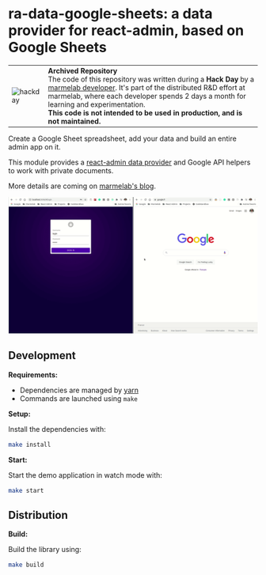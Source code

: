 # ra-data-google-sheets: a data provider for react-admin, based on Google Sheets

<table>
    <tr>
        <td><img width="60" src="https://cdnjs.cloudflare.com/ajax/libs/octicons/8.5.0/svg/beaker.svg" alt="hackday" /></td>
        <td>
            <strong>Archived Repository</strong><br />
            The code of this repository was written during a <strong>Hack Day</strong> by a <a href="https://marmelab.com/en/jobs">marmelab developer</a>. It's part of the distributed R&D effort at marmelab, where each developer spends 2 days a month for learning and experimentation.<br />
            <strong>This code is not intended to be used in production, and is not maintained.</strong>
        </td>
    </tr>
</table>

Create a Google Sheet spreadsheet, add your data and build an entire admin app on it.

This module provides a [react-admin data provider](https://marmelab.com/react-admin/DataProviders.html#data-providers) and Google API helpers to work with private documents.

More details are coming on [marmelab's blog](https://marmelab.com).

![Screencast](./assets/screencast.gif)

## Development

**Requirements:**

- Dependencies are managed by [yarn](https://yarnpkg.com/)
- Commands are launched using `make`

**Setup:**

Install the dependencies with:

```sh
make install
```

**Start:**

Start the demo application in watch mode with:

```sh
make start
```

## Distribution

**Build:**

Build the library using:

```sh
make build
```
